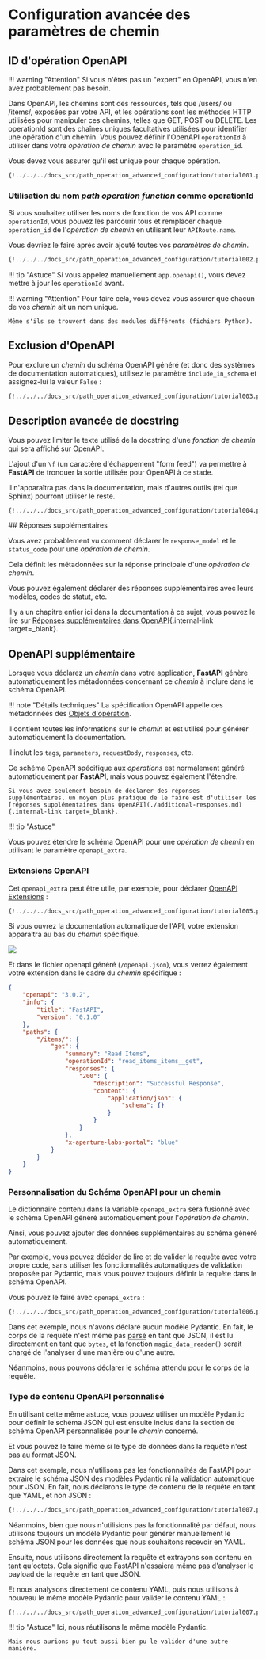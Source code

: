 # Configuration avancée des paramètres de chemin

## ID d'opération OpenAPI

!!! warning "Attention"
    Si vous n'êtes pas un "expert" en OpenAPI, vous n'en avez probablement pas besoin.

Dans OpenAPI, les chemins sont des ressources, tels que /users/ ou /items/, exposées par votre API, et les opérations sont les méthodes HTTP utilisées pour manipuler ces chemins, telles que GET, POST ou DELETE. Les operationId sont des chaînes uniques facultatives utilisées pour identifier une opération d'un chemin. Vous pouvez définir l'OpenAPI `operationId` à utiliser dans votre *opération de chemin* avec le paramètre `operation_id`.

Vous devez vous assurer qu'il est unique pour chaque opération.

```Python hl_lines="6"
{!../../../docs_src/path_operation_advanced_configuration/tutorial001.py!}
```

### Utilisation du nom *path operation function* comme operationId

Si vous souhaitez utiliser les noms de fonction de vos API comme `operationId`, vous pouvez les parcourir tous et remplacer chaque `operation_id` de l'*opération de chemin* en utilisant leur `APIRoute.name`.

Vous devriez le faire après avoir ajouté toutes vos *paramètres de chemin*.

```Python hl_lines="2  12-21  24"
{!../../../docs_src/path_operation_advanced_configuration/tutorial002.py!}
```

!!! tip "Astuce"
    Si vous appelez manuellement `app.openapi()`, vous devez mettre à jour les `operationId` avant.

!!! warning "Attention"
    Pour faire cela, vous devez vous assurer que chacun de vos *chemin* ait un nom unique.

    Même s'ils se trouvent dans des modules différents (fichiers Python).

## Exclusion d'OpenAPI

Pour exclure un *chemin* du schéma OpenAPI généré (et donc des systèmes de documentation automatiques), utilisez le paramètre `include_in_schema` et assignez-lui la valeur `False` :

```Python hl_lines="6"
{!../../../docs_src/path_operation_advanced_configuration/tutorial003.py!}
```

## Description avancée de docstring

Vous pouvez limiter le texte utilisé de la docstring d'une *fonction de chemin* qui sera affiché sur OpenAPI.

L'ajout d'un `\f` (un caractère d'échappement "form feed") va permettre à **FastAPI** de tronquer la sortie utilisée pour OpenAPI à ce stade.

Il n'apparaîtra pas dans la documentation, mais d'autres outils (tel que Sphinx) pourront utiliser le reste.

```Python hl_lines="19-29"
{!../../../docs_src/path_operation_advanced_configuration/tutorial004.py!}
```

## Réponses supplémentaires

Vous avez probablement vu comment déclarer le `response_model` et le `status_code` pour une *opération de chemin*.

Cela définit les métadonnées sur la réponse principale d'une *opération de chemin*.

Vous pouvez également déclarer des réponses supplémentaires avec leurs modèles, codes de statut, etc.

Il y a un chapitre entier ici dans la documentation à ce sujet, vous pouvez le lire sur [Réponses supplémentaires dans OpenAPI](./additional-responses.md){.internal-link target=_blank}.

## OpenAPI supplémentaire

Lorsque vous déclarez un *chemin* dans votre application, **FastAPI** génère automatiquement les métadonnées concernant ce *chemin* à inclure dans le schéma OpenAPI.

!!! note "Détails techniques"
    La spécification OpenAPI appelle ces métadonnées des <a href="https://github.com/OAI/OpenAPI-Specification/blob/main/versions/3.0.3.md#operation-object" class="external-link" target="_blank">Objets d'opération</a>.

Il contient toutes les informations sur le *chemin* et est utilisé pour générer automatiquement la documentation.

Il inclut les `tags`, `parameters`, `requestBody`, `responses`, etc.

Ce schéma OpenAPI spécifique aux *operations* est normalement généré automatiquement par **FastAPI**, mais vous pouvez également l'étendre.

    Si vous avez seulement besoin de déclarer des réponses supplémentaires, un moyen plus pratique de le faire est d'utiliser les [réponses supplémentaires dans OpenAPI](./additional-responses.md){.internal-link target=_blank}.
!!! tip "Astuce"

Vous pouvez étendre le schéma OpenAPI pour une *opération de chemin* en utilisant le paramètre `openapi_extra`.

### Extensions OpenAPI

Cet `openapi_extra` peut être utile, par exemple, pour déclarer [OpenAPI Extensions](https://github.com/OAI/OpenAPI-Specification/blob/main/versions/3.0.3.md#specificationExtensions) :

```Python hl_lines="6"
{!../../../docs_src/path_operation_advanced_configuration/tutorial005.py!}
```

Si vous ouvrez la documentation automatique de l'API, votre extension apparaîtra au bas du *chemin* spécifique.

<img src="/img/tutorial/path-operation-advanced-configuration/image01.png">

Et dans le fichier openapi généré (`/openapi.json`), vous verrez également votre extension dans le cadre du *chemin* spécifique :

```JSON hl_lines="22"
{
    "openapi": "3.0.2",
    "info": {
        "title": "FastAPI",
        "version": "0.1.0"
    },
    "paths": {
        "/items/": {
            "get": {
                "summary": "Read Items",
                "operationId": "read_items_items__get",
                "responses": {
                    "200": {
                        "description": "Successful Response",
                        "content": {
                            "application/json": {
                                "schema": {}
                            }
                        }
                    }
                },
                "x-aperture-labs-portal": "blue"
            }
        }
    }
}
```

### Personnalisation du Schéma OpenAPI pour un chemin

Le dictionnaire contenu dans la variable `openapi_extra` sera fusionné avec le schéma OpenAPI généré automatiquement pour l'*opération de chemin*.

Ainsi, vous pouvez ajouter des données supplémentaires au schéma généré automatiquement.

Par exemple, vous pouvez décider de lire et de valider la requête avec votre propre code, sans utiliser les fonctionnalités automatiques de validation proposée par Pydantic, mais vous pouvez toujours définir la requête dans le schéma OpenAPI.

Vous pouvez le faire avec `openapi_extra` :

```Python hl_lines="20-37 39-40"
{!../../../docs_src/path_operation_advanced_configuration/tutorial006.py !}
```

Dans cet exemple, nous n'avons déclaré aucun modèle Pydantic. En fait, le corps de la requête n'est même pas <abbr title="converti d'un format simple, comme des octets, en objets Python">parsé</abbr> en tant que JSON, il est lu directement en tant que `bytes`, et la fonction `magic_data_reader()` serait chargé de l'analyser d'une manière ou d'une autre.

Néanmoins, nous pouvons déclarer le schéma attendu pour le corps de la requête.

### Type de contenu OpenAPI personnalisé

En utilisant cette même astuce, vous pouvez utiliser un modèle Pydantic pour définir le schéma JSON qui est ensuite inclus dans la section de schéma OpenAPI personnalisée pour le *chemin* concerné.

Et vous pouvez le faire même si le type de données dans la requête n'est pas au format JSON.

Dans cet exemple, nous n'utilisons pas les fonctionnalités de FastAPI pour extraire le schéma JSON des modèles Pydantic ni la validation automatique pour JSON. En fait, nous déclarons le type de contenu de la requête en tant que YAML, et non JSON :

```Python hl_lines="17-22  24"
{!../../../docs_src/path_operation_advanced_configuration/tutorial007.py!}
```

Néanmoins, bien que nous n'utilisions pas la fonctionnalité par défaut, nous utilisons toujours un modèle Pydantic pour générer manuellement le schéma JSON pour les données que nous souhaitons recevoir en YAML.

Ensuite, nous utilisons directement la requête et extrayons son contenu en tant qu'octets. Cela signifie que FastAPI n'essaiera même pas d'analyser le payload de la requête en tant que JSON.

Et nous analysons directement ce contenu YAML, puis nous utilisons à nouveau le même modèle Pydantic pour valider le contenu YAML :

```Python hl_lines="26-33"
{!../../../docs_src/path_operation_advanced_configuration/tutorial007.py!}
```

!!! tip "Astuce"
    Ici, nous réutilisons le même modèle Pydantic.

    Mais nous aurions pu tout aussi bien pu le valider d'une autre manière.
